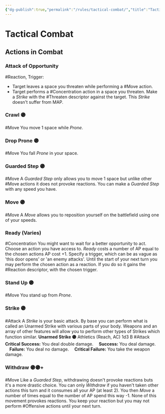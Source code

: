 ```yaml
---
{"dg-publish":true,"permalink":"/rules/tactical-combat/","title":"Tactical Combat","tags":["General"]}
---
```


# Tactical Combat
## Actions in Combat
### Attack of Opportunity
#Reaction, Trigger:
- Target leaves a space you threaten while performing a #Move action.
- Target performs a #Concentration action in a space you threaten.
Make a *Strike* with the #Threaten descriptor against the target. This *Strike* doesn't suffer from MAP.

### Crawl 🟣
#Move You move 1 space while *Prone*.

### Drop Prone 🟣
#Move You fall *Prone* in your space.

### Guarded Step 🟣
#Move A *Guarded Step* only allows you to move 1 space but unlike other #Move actions it does not provoke reactions. You can make a *Guarded Step* with any speed you have.

### Move 🟣
#Move A *Move* allows you to reposition yourself on the battlefield using one of your speeds.

### Ready (Varies)
#Concentration You might want to wait for a better opportunity to act. Choose an action you have access to. *Ready* costs a number of AP equal to the chosen actions AP cost +1. Specify a trigger, which can be as vague as 'this door opens' or 'an enemy attacks'. Until the start of your next turn you may perform the chosen action as a reaction. If you do so it gains the #Reaction descriptor, with the chosen trigger.

### Stand Up 🟣
#Move You stand up from *Prone*.

### Strike 🟣
#Attack A *Strike* is your basic attack. By base you can perform what is called an Unarmed Strike with various parts of your body. Weapons and an array of other features will allow you to perform other types of Strikes which function similar.
**Unarmed Strike 🟣** Athletics (Reach, AC) 1d3 B #Attack
 **Critical Success:** You deal double damage.
 **Success:** You deal damage.
 **Failure:** You deal no damage.
 **Critical Failure:** You take the weapon damage.

### Withdraw 🟣🟣+
#Move Like a *Guarded Step*, withdrawing doesn't provoke reactions buts it's a more drastic choice. You can only *Withdraw* if you haven't taken other actions this turn and it consumes all your AP (at least 2). You then *Move* a number of times equal to the number of AP spend this way -1. None of this movement provokes reactions. You keep your reaction but you may not perform #Offensive actions until your next turn.